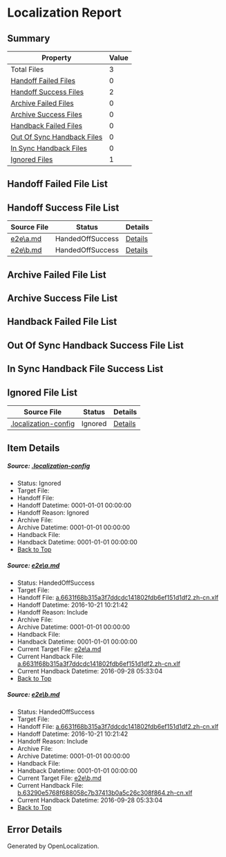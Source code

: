 # <a name='report-top'></a> Localization Report

## Summary
 Property | Value 
 -------- | ----- 
 Total Files | 3
[ Handoff Failed Files ](#handoff-failed-list)| 0
[ Handoff Success Files ](#handoff-success-list)| 2
[ Archive Failed Files ](#archive-failed-list)| 0
[ Archive Success Files ](#archive-success-list)| 0
[ Handback Failed Files ](#handback-failed-list)| 0
[ Out Of Sync Handback Files ](#outofsync-handback-success-list)| 0
[ In Sync Handback Files ](#insync-handback-success-list)| 0
[ Ignored Files ](#ignored-list)| 1

## <a name='handoff-failed-list'></a> Handoff Failed File List

## <a name='handoff-success-list'></a> Handoff Success File List
 Source File | Status | Details 
 ----------- | ------ | ------- 
 [e2e\a.md](https://github.com/OpenLocalizationTestOrg/ol-test0/blob/515b0818ba2cac2db8a794bda1648835cd67901c/e2e/a.md) | HandedOffSuccess | [Details](#169df1b8399e0309a957152b85fcdcae26e10bd71)
 [e2e\b.md](https://github.com/OpenLocalizationTestOrg/ol-test0/blob/515b0818ba2cac2db8a794bda1648835cd67901c/e2e/b.md) | HandedOffSuccess | [Details](#169df1b8399e0309a957152b85fcdcae26e10bd72)

## <a name='archive-failed-list'></a> Archive Failed File List

## <a name='archive-success-list'></a> Archive Success File List

## <a name='handback-failed-list'></a> Handback Failed File List

## <a name='outofsync-handback-success-list'></a> Out Of Sync Handback Success File List

## <a name='insync-handback-success-list'></a> In Sync Handback File Success List

## <a name='ignored-list'></a> Ignored File List
 Source File | Status | Details 
 ----------- | ------ | ------- 
 [.localization-config](https://github.com/OpenLocalizationTestOrg/ol-test0/blob/515b0818ba2cac2db8a794bda1648835cd67901c/.localization-config) | Ignored | [Details](#c268a05ecaa7ec85942ed632c29928ee5bd6da8d0)

## Item Details
##### <a name='c268a05ecaa7ec85942ed632c29928ee5bd6da8d0'></a> Source: [.localization-config](https://github.com/OpenLocalizationTestOrg/ol-test0/blob/515b0818ba2cac2db8a794bda1648835cd67901c/.localization-config)
* Status: Ignored
* Target File: 
* Handoff File: 
* Handoff Datetime: 0001-01-01 00:00:00
* Handoff Reason: Ignored
* Archive File: 
* Archive Datetime: 0001-01-01 00:00:00
* Handback File: 
* Handback Datetime: 0001-01-01 00:00:00
* [Back to Top](#report-top)

##### <a name='169df1b8399e0309a957152b85fcdcae26e10bd71'></a> Source: [e2e\a.md](https://github.com/OpenLocalizationTestOrg/ol-test0/blob/515b0818ba2cac2db8a794bda1648835cd67901c/e2e/a.md)
* Status: HandedOffSuccess
* Target File: 
* Handoff File: [a.6631f68b315a3f7ddcdc141802fdb6ef151d1df2.zh-cn.xlf](https://github.com/OpenLocalizationTestOrg/ol-test0-handoff/blob/9f84cec55f48ba1093abfc4edcad6df45fd8822e/ol-handoff/OpenLocalizationTestOrg/ol-test0-zhcn/shujia/ht/a.6631f68b315a3f7ddcdc141802fdb6ef151d1df2.zh-cn.xlf)
* Handoff Datetime: 2016-10-21 10:21:42
* Handoff Reason: Include
* Archive File: 
* Archive Datetime: 0001-01-01 00:00:00
* Handback File: 
* Handback Datetime: 0001-01-01 00:00:00
* Current Target File: [e2e\a.md](https://github.com/OpenLocalizationTestOrg/ol-test0-zhcn/blob/053c6e6b94612fba58ec43b7207c2878ac2082e4/e2e/a.md)
* Current Handback File: [a.6631f68b315a3f7ddcdc141802fdb6ef151d1df2.zh-cn.xlf](https://github.com/OpenLocalizationTestOrg/ol-test0-handback/blob/57e2a03f7ad84c1dd95de4b17d2ca4aada72be4b/ol-handback/OpenLocalizationTestOrg/ol-test0-zhcn/shujia/ht/a.6631f68b315a3f7ddcdc141802fdb6ef151d1df2.zh-cn.xlf)
* Current Handback Datetime: 2016-09-28 05:33:04
* [Back to Top](#report-top)

##### <a name='169df1b8399e0309a957152b85fcdcae26e10bd72'></a> Source: [e2e\b.md](https://github.com/OpenLocalizationTestOrg/ol-test0/blob/515b0818ba2cac2db8a794bda1648835cd67901c/e2e/b.md)
* Status: HandedOffSuccess
* Target File: 
* Handoff File: [a.6631f68b315a3f7ddcdc141802fdb6ef151d1df2.zh-cn.xlf](https://github.com/OpenLocalizationTestOrg/ol-test0-handoff/blob/9f84cec55f48ba1093abfc4edcad6df45fd8822e/ol-handoff/OpenLocalizationTestOrg/ol-test0-zhcn/shujia/ht/a.6631f68b315a3f7ddcdc141802fdb6ef151d1df2.zh-cn.xlf)
* Handoff Datetime: 2016-10-21 10:21:42
* Handoff Reason: Include
* Archive File: 
* Archive Datetime: 0001-01-01 00:00:00
* Handback File: 
* Handback Datetime: 0001-01-01 00:00:00
* Current Target File: [e2e\b.md](https://github.com/OpenLocalizationTestOrg/ol-test0-zhcn/blob/053c6e6b94612fba58ec43b7207c2878ac2082e4/e2e/b.md)
* Current Handback File: [b.63290e5768f688058c7b37413b0a5c26c308f864.zh-cn.xlf](https://github.com/OpenLocalizationTestOrg/ol-test0-handback/blob/57e2a03f7ad84c1dd95de4b17d2ca4aada72be4b/ol-handback/OpenLocalizationTestOrg/ol-test0-zhcn/shujia/ht/b.63290e5768f688058c7b37413b0a5c26c308f864.zh-cn.xlf)
* Current Handback Datetime: 2016-09-28 05:33:04
* [Back to Top](#report-top)


## Error Details

Generated by OpenLocalization.
